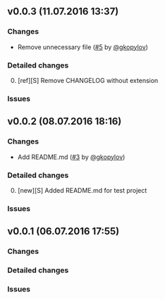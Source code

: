 ## v0.0.3 (11.07.2016 13:37) 

### Changes 
* Remove unnecessary file ([#5](https://github.com/technoeleganceteam/org_test_for_kanban/pull/5) by [@gkopylov](https://github.com/gkopylov)) 

### Detailed changes 
0. [ref][S] Remove CHANGELOG without extension 

### Issues 
## v0.0.2 (08.07.2016 18:16) 

### Changes 
* Add README.md ([#3](https://github.com/technoeleganceteam/org_test_for_kanban/pull/3) by [@gkopylov](https://github.com/gkopylov)) 

### Detailed changes 
0. [new][S] Added README.md for test project 

### Issues 
## v0.0.1 (06.07.2016 17:55) 

### Changes 

### Detailed changes 

### Issues 
